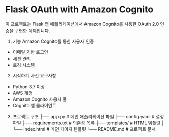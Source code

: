 # Flask OAuth with Amazon Cognito

이 프로젝트는 Flask 웹 애플리케이션에서 Amazon Cognito를 사용한 OAuth 2.0 인증을 구현한 예제입니다.

1. 기능
Amazon Cognito를 통한 사용자 인증
 - 이메일 기반 로그인
 - 세션 관리
 - 로깅 시스템

2. 시작하기
사전 요구사항
 - Python 3.7 이상
 - AWS 계정
 - Amazon Cognito 사용자 풀
 - Cognito 앱 클라이언트

3. 프로젝트 구조
├── app.py              # 메인 애플리케이션 파일
├── config.yaml         # 설정 파일
├── requirements.txt    # 의존성 목록
├── templates/          # HTML 템플릿
│   └── index.html     # 메인 페이지 템플릿
└── README.md          # 프로젝트 문서

